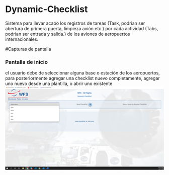 # Dynamic-Checklist
Sistema para llevar acabo los registros de tareas (Task, podrían ser abertura de primera puerta, limpieza avión etc.) por cada actividad (Tabs, podrían ser entrada y salida.) de los aviones de aeropuertos internacionales.



#Capturas de pantalla
### Pantalla de inicio
el usuario debe de seleccionar alguna base o estación de los aeropuertos, para posteriormente agregar una checklist nuevo completamente, agregar uno nuevo desde una plantilla, o abrir uno existente
<img src="Capturas/Pantalla_Inicio.png">
